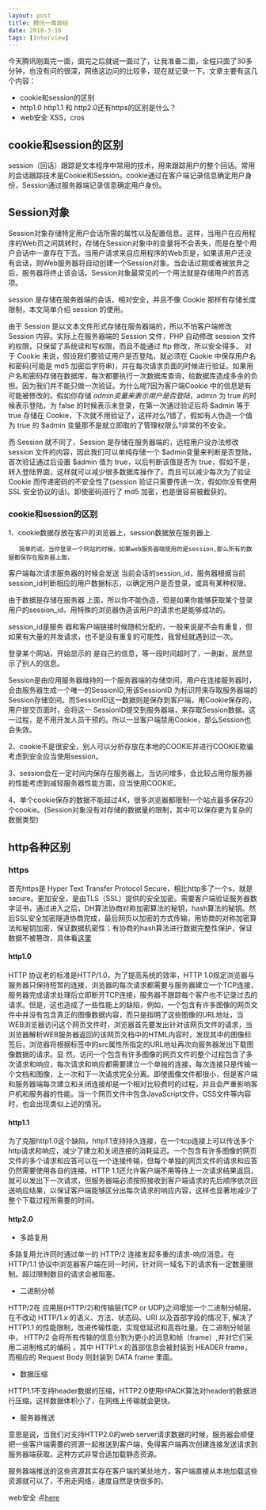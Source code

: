 ```yaml
---
layout: post
title: 腾讯一面面经
date: 2018-3-16
tags: [Interview]
---
```


今天腾讯刚面完一面，面完之后就说一面过了，让我准备二面，全程只面了30多分钟，也没有问的很深，网络这边问的比较多，现在就记录一下。文章主要有这几个内容：

- cookie和session的区别
- http1.0 http1.1 和 http2.0还有https的区别是什么？
- web安全 XSS，cros

## cookie和session的区别

session（回话）跟踪是文本程序中常用的技术，用来跟踪用户的整个回话。常用的会话跟踪技术是Cookie和Session。cookie通过在客户端记录信息确定用户身份，Session通过服务器端记录信息确定用户身份。

## Session对象

Session对象存储特定用户会话所需的属性以及配置信息。这样，当用户在应用程序的Web页之间跳转时，存储在Session对象中的变量将不会丢失，而是在整个用户会话中一直存在下去。当用户请求来自应用程序的Web页是，如果该用户还没有会话，则Web服务器将自动创建一个Session对象。当会话过期或者被放弃之后，服务器将终止该会话。Session对象最常见的一个用法就是存储用户的首选项。

session 是存储在服务器端的会话，相对安全，并且不像 Cookie 那样有存储长度限制，本文简单介绍 session 的使用。

由于 Session 是以文本文件形式存储在服务器端的，所以不怕客户端修改 Session 内容。实际上在服务器端的 Session 文件，PHP 自动修改 session 文件的权限，只保留了系统读和写权限，而且不能通过 ftp 修改，所以安全得多。
对于 Cookie 来说，假设我们要验证用户是否登陆，就必须在 Cookie 中保存用户名和密码(可能是 md5 加密后字符串)，并在每次请求页面的时候进行验证。如果用户名和密码存储在数据库，每次都要执行一次数据库查询，给数据库造成多余的负担。因为我们并不能只做一次验证。为什么呢?因为客户端Cookie 中的信息是有可能被修改的。假如你存储 $admin变量来表示用户是否登陆，$admin 为 true 的时候表示登陆，为 false 的时候表示未登录，在第一次通过验证后将 $admin 等于 true 存储在 Cookie，下次就不用验证了，这样对么?错了，假如有人伪造一个值为 true 的 $admin 变量那不是就立即取的了管理权限么?非常的不安全。

而 Session 就不同了，Session 是存储在服务器端的，远程用户没办法修改 session 文件的内容，因此我们可以单纯存储一个 $admin变量来判断是否登陆，首次验证通过后设置 $admin 值为 true，以后判断该值是否为 true，假如不是，转入登陆界面，这样就可以减少很多数据库操作了。而且可以减少每次为了验证 Cookie 而传递密码的不安全性了(session 验证只需要传递一次，假如你没有使用 SSL 安全协议的话)。即使密码进行了 md5 加密，也是很容易被截获的。

### cookie和session的区别

1、cookie数据存放在客户的浏览器上，session数据放在服务器上.

       简单的说，当你登录一个网站的时候，如果web服务器端使用的是session,那么所有的数据都保存在服务器上面，

客户端每次请求服务器的时候会发送 当前会话的session_id，服务器根据当前session_id判断相应的用户数据标志，以确定用户是否登录，或具有某种权限。

由于数据是存储在服务器 上面，所以你不能伪造，但是如果你能够获取某个登录用户的session_id，用特殊的浏览器伪造该用户的请求也是能够成功的。

session_id是服务 器和客户端链接时候随机分配的，一般来说是不会有重复，但如果有大量的并发请求，也不是没有重复的可能性，我曾经就遇到过一次。

登录某个网站，开始显示的 是自己的信息，等一段时间超时了，一刷新，居然显示了别人的信息。


Session是由应用服务器维持的一个服务器端的存储空间，用户在连接服务器时，会由服务器生成一个唯一的SessionID,用该SessionID 为标识符来存取服务器端的Session存储空间。而SessionID这一数据则是保存到客户端，用Cookie保存的，用户提交页面时，会将这一 SessionID提交到服务器端，来存取Session数据。这一过程，是不用开发人员干预的。所以一旦客户端禁用Cookie，那么Session也会失效。


2、cookie不是很安全，别人可以分析存放在本地的COOKIE并进行COOKIE欺骗考虑到安全应当使用session。


3、session会在一定时间内保存在服务器上。当访问增多，会比较占用你服务器的性能考虑到减轻服务器性能方面，应当使用COOKIE。


4、单个cookie保存的数据不能超过4K，很多浏览器都限制一个站点最多保存20个cookie。(Session对象没有对存储的数据量的限制，其中可以保存更为复杂的数据类型)

## http各种区别

### https

首先https是 Hyper Text Transfer Protocol Secure，相比http多了一个s，就是secure。更加安全，是由TLS（SSL）提供的安全加密。需要客户端验证服务器数字证书，通过进入之后，DH算法协商对称加密算法的秘钥，hash算法的秘钥。然后SSL安全加密隧道协商完成，最后网页以加密的方式传输，用协商的对称加密算法和秘钥加密，保证数据机密性；有协商的hash算法进行数据完整性保护，保证数据不被篡改，具体看[这里](http://leunggabou.com/2017/10/09/Interview/)

#### http1.0

HTTP 协议老的标准是HTTP/1.0，为了提高系统的效率，HTTP 1.0规定浏览器与服务器只保持短暂的连接，浏览器的每次请求都需要与服务器建立一个TCP连接，服务器完成请求处理后立即断开TCP连接，服务器不跟踪每个客户也不记录过去的请求。但是，这也造成了一些性能上的缺陷，例如，一个包含有许多图像的网页文件中并没有包含真正的图像数据内容，而只是指明了这些图像的URL地址，当WEB浏览器访问这个网页文件时，浏览器首先要发出针对该网页文件的请求，当浏览器解析WEB服务器返回的该网页文档中的HTML内容时，发现其中的图像标签后，浏览器将根据标签中的src属性所指定的URL地址再次向服务器发出下载图像数据的请求。显 然，访问一个包含有许多图像的网页文件的整个过程包含了多次请求和响应，每次请求和响应都需要建立一个单独的连接，每次连接只是传输一个文档和图像，上一次和下一次请求完全分离。即使图像文件都很小，但是客户端和服务器端每次建立和关闭连接却是一个相对比较费时的过程，并且会严重影响客户机和服务器的性能。当一个网页文件中包含JavaScript文件，CSS文件等内容时，也会出现类似上述的情况。

#### http1.1

为了克服http1.0这个缺陷，http1.1支持持久连接，在一个tcp连接上可以传送多个http请求和响应，减少了建立和关闭连接的消耗延迟。一个包含有许多图像的网页文件的多个请求和应答可以在一个连接传输，但每个单独的网页文件的请求和应答仍然需要使用各自的连接。HTTP 1.1还允许客户端不用等待上一次请求结果返回，就可以发出下一次请求，但服务器端必须按照接收到客户端请求的先后顺序依次回送响应结果，以保证客户端能够区分出每次请求的响应内容，这样也显著地减少了整个下载过程所需要的时间。

#### http2.0

- 多路复用

多路复用允许同时通过单一的 HTTP/2 连接发起多重的请求-响应消息。在 HTTP/1.1 协议中浏览器客户端在同一时间，针对同一域名下的请求有一定数量限制。超过限制数目的请求会被阻塞。

- 二进制分帧

HTTP/2在 应用层(HTTP/2)和传输层(TCP or UDP)之间增加一个二进制分帧层。在不改动 HTTP/1.x 的语义、方法、状态码、URI 以及首部字段的情况下, 解决了HTTP1.1 的性能限制，改进传输性能，实现低延迟和高吞吐量。在二进制分帧层中， HTTP/2 会将所有传输的信息分割为更小的消息和帧（frame）,并对它们采用二进制格式的编码 ，其中 HTTP1.x 的首部信息会被封装到 HEADER frame，而相应的 Request Body 则封装到 DATA frame 里面。

- 数据压缩

HTTP1.1不支持header数据的压缩，HTTP2.0使用HPACK算法对header的数据进行压缩，这样数据体积小了，在网络上传输就会更快。

- 服务器推送

意思是说，当我们对支持HTTP2.0的web server请求数据的时候，服务器会顺便把一些客户端需要的资源一起推送到客户端，免得客户端再次创建连接发送请求到服务器端获取。这种方式非常合适加载静态资源。

服务器端推送的这些资源其实存在客户端的某处地方，客户端直接从本地加载这些资源就可以了，不用走网络，速度自然是快很多的。

web安全 点[here](http://leunggabou.com/2018/01/20/WebSafe-2/)